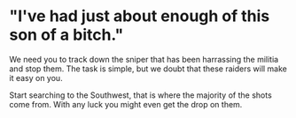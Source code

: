 # "I've had just about enough of this son of a bitch."

We need you to track down the sniper that has been harrassing the militia and stop them. The task is simple, but we doubt that these raiders will make it easy on you. 

Start searching to the Southwest, that is where the majority of the shots come from. With any luck you might even get the drop on them. 